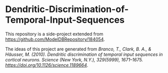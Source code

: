 # Dendritic-Discrimination-of-Temporal-Input-Sequences

This repository is a side-project extended from https://github.com/ModelDBRepository/184054.

The ideas of this project are generated from *Branco, T., Clark, B. A., & Häusser, M. (2010). Dendritic discrimination of temporal input sequences in cortical neurons. Science (New York, N.Y.), 329(5999), 1671–1675. https://doi.org/10.1126/science.1189664*.
